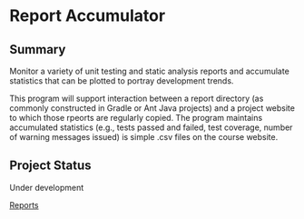# Report Accumulator

## Summary

Monitor a variety of unit testing and static analysis reports and
accumulate statistics that can be plotted to portray development
trends.

This program will support interaction between a report directory (as
commonly constructed in Gradle or Ant Java projects) and a project
website to which those rpeorts are regularly copied. The program
maintains accumulated statistics (e.g., tests passed and failed, test
coverage, number of warning messages issued) is simple .csv files on
the course website.

## Project Status

Under development

[Reports](http://www.cs.odu.edu/~zeil/gitlab/reportAccumulator/reports/reportsSummary/projectReports.html)
